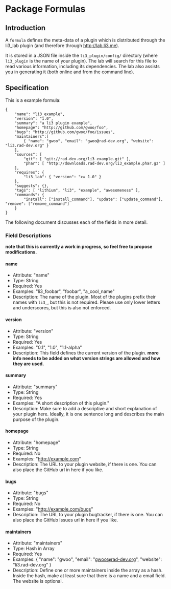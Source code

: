 # Package Formulas

## Introduction

A `formula` defines the meta-data of a plugin which is distributed through the li3_lab plugin (and therefore through http://lab.li3.me).

It is stored in a JSON file inside the `li3_plugin/config/` directory (where `li3_plugin` is the name of your plugin). The lab will search for this file to read various information, including its dependencies. The lab also assists you in generating it (both online and from the command line).

## Specification
This is a example formula:

	{
		"name": "li3_example",
		"version": "1.0",
		"summary": "a li3 plugin example",
		"homepage": "http://github.com/gwoo/foo",
		"bugs": "http://github.com/gwoo/foo/issues",
		"maintainers":[
			{ "name": "gwoo", "email": "gwoo@rad-dev.org", "website": "li3.rad-dev.org" }
		],
		"sources": [
			"git": [ "git://rad-dev.org/li3_example.git" ],
			"phar": [ "http://downloads.rad-dev.org/li3_example.phar.gz" ]
		],
		"requires": {
			"li3_lab": { "version": ">= 1.0" }
		},
		"suggests": {},
		"tags": [ "lithium", "li3", "example", "awesomeness" ],
		"commands": {
			"install": ["install_command"], "update": ["update_command"], "remove": ["remove_command"]
		}
	}

The following document discusses each of the fields in more detail.

### Field Descriptions
__note that this is currently a work in progress, so feel free to propose modifications.__

#### name
- Attribute: "name"
- Type: String
- Required: Yes
- Examples: "li3_foobar", "foobar", "a_cool_name"
- Description: The name of the plugin. Most of the plugins prefix their names with `li3_`, but this is not required. Please use only lower letters and underscores, but this is also not enforced.

#### version
- Attribute: "version"
- Type: String
- Required: Yes
- Examples: "0.1", "1.0", "1.1-alpha"
- Description: This field defines the current version of the plugin. __more info needs to be added on what version strings are allowed and how they are used.__

#### summary
- Attribute: "summary"
- Type: String
- Required: Yes
- Examples: "A short description of this plugin."
- Description: Make sure to add a descriptive and short explanation of your plugin here. Ideally, it is one sentence long and describes the main purpose of the plugin.

#### homepage
- Attribute: "homepage"
- Type: String
- Required: No
- Examples: "http://example.com"
- Description: The URL to your plugin website, if there is one. You can also place the GitHub url in here if you like.

#### bugs
- Attribute: "bugs"
- Type: String
- Required: No
- Examples: "http://example.com/bugs"
- Description: The URL to your plugin bugtracker, if there is one. You can also place the GitHub Issues url in here if you like.

#### maintainers
- Attribute: "maintainers"
- Type: Hash in Array
- Required: Yes
- Examples: { "name": "gwoo", "email": "gwoo@rad-dev.org", "website": "li3.rad-dev.org" }
- Description: Define one or more maintainers inside the array as a hash. Inside the hash, make at least sure that there is a name and a email field. The website is optional.
